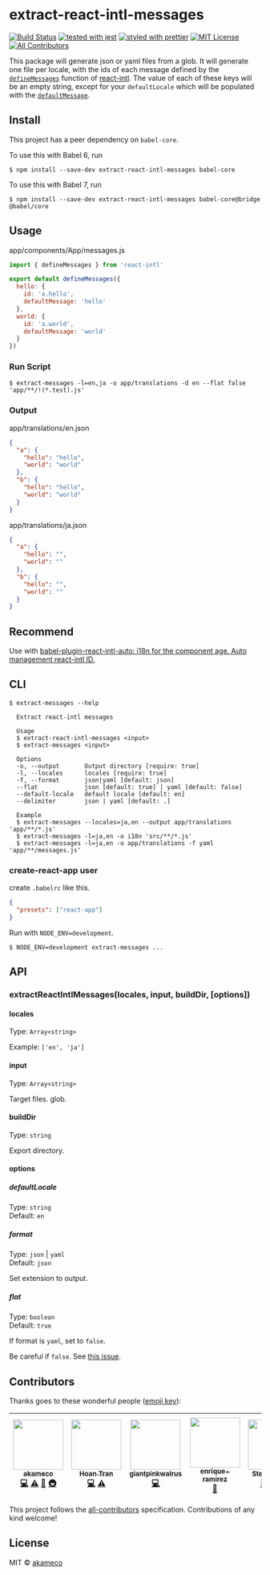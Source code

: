 # extract-react-intl-messages

[![Build Status](https://travis-ci.org/akameco/extract-react-intl-messages.svg?branch=master)](https://travis-ci.org/akameco/extract-react-intl-messages)
[![tested with jest](https://img.shields.io/badge/tested_with-jest-99424f.svg)](https://github.com/facebook/jest)
[![styled with prettier](https://img.shields.io/badge/styled_with-prettier-ff69b4.svg)](https://github.com/prettier/prettier)
[![MIT License](https://img.shields.io/npm/l/nps.svg?style=flat-square)](./license)
[![All Contributors](https://img.shields.io/badge/all_contributors-6-orange.svg?style=flat-square)](#contributors)

This package will generate json or yaml files from a glob. It will generate one file per locale, with the ids of each message defined by the [`defineMessages`](https://github.com/yahoo/react-intl/wiki/API#definemessages) function of [react-intl](https://github.com/yahoo/react-intl). The value of each of these keys will be an empty string, except for your `defaultLocale` which will be populated with the [`defaultMessage`](https://github.com/yahoo/react-intl/wiki/API#message-descriptor).

## Install

This project has a peer dependency on `babel-core`.

To use this with Babel 6, run

```
$ npm install --save-dev extract-react-intl-messages babel-core
```

To use this with Babel 7, run

```
$ npm install --save-dev extract-react-intl-messages babel-core@bridge @babel/core
```

## Usage

app/components/App/messages.js

```js
import { defineMessages } from 'react-intl'

export default defineMessages({
  hello: {
    id: 'a.hello',
    defaultMessage: 'hello'
  },
  world: {
    id: 'a.world',
    defaultMessage: 'world'
  }
})
```

### Run Script

```
$ extract-messages -l=en,ja -o app/translations -d en --flat false 'app/**/!(*.test).js'
```

### Output

app/translations/en.json

```json
{
  "a": {
    "hello": "hello",
    "world": "world"
  },
  "b": {
    "hello": "hello",
    "world": "world"
  }
}
```

app/translations/ja.json

```json
{
  "a": {
    "hello": "",
    "world": ""
  },
  "b": {
    "hello": "",
    "world": ""
  }
}
```

## Recommend

Use with [babel-plugin-react-intl-auto: i18n for the component age. Auto management react-intl ID.](https://github.com/akameco/babel-plugin-react-intl-auto)

## CLI

```console
$ extract-messages --help

  Extract react-intl messages

  Usage
  $ extract-react-intl-messages <input>
  $ extract-messages <input>

  Options
  -o, --output       Output directory [require: true]
  -l, --locales      locales [require: true]
  -f, --format       json|yaml [default: json]
  --flat             json [default: true] | yaml [default: false]
  --default-locale   default locale [default: en]
  --delimiter        json | yaml [default: .]

  Example
  $ extract-messages --locales=ja,en --output app/translations 'app/**/*.js'
  $ extract-messages -l=ja,en -o i18n 'src/**/*.js'
  $ extract-messages -l=ja,en -o app/translations -f yaml 'app/**/messages.js'
```

### create-react-app user

create `.babelrc` like this.

```json
{
  "presets": ["react-app"]
}
```

Run with `NODE_ENV=development`.

```
$ NODE_ENV=development extract-messages ...
```

## API

### extractReactIntlMessages(locales, input, buildDir, [options])

#### locales

Type: `Array<string>`

Example: `['en', 'ja']`

#### input

Type: `Array<string>`

Target files.
glob.

#### buildDir

Type: `string`

Export directory.

#### options

##### defaultLocale

Type: `string`<br>
Default: `en`

##### format

Type: `json` | `yaml`<br>
Default: `json`

Set extension to output.

##### flat

Type: `boolean`<br>
Default: `true`

If format is `yaml`, set to `false`.

Be careful if `false`.
See [this issue](https://github.com/akameco/extract-react-intl-messages/issues/3).

## Contributors

Thanks goes to these wonderful people ([emoji key](https://github.com/kentcdodds/all-contributors#emoji-key)):

<!-- ALL-CONTRIBUTORS-LIST:START - Do not remove or modify this section -->
<!-- prettier-ignore -->
| [<img src="https://avatars2.githubusercontent.com/u/4002137?v=4" width="100px;"/><br /><sub><b>akameco</b></sub>](http://akameco.github.io)<br />[💻](https://github.com/akameco/extract-react-intl-messages/commits?author=akameco "Code") [⚠️](https://github.com/akameco/extract-react-intl-messages/commits?author=akameco "Tests") [📖](https://github.com/akameco/extract-react-intl-messages/commits?author=akameco "Documentation") [🚇](#infra-akameco "Infrastructure (Hosting, Build-Tools, etc)") | [<img src="https://avatars3.githubusercontent.com/u/13161875?v=4" width="100px;"/><br /><sub><b>Hoan Tran</b></sub>](http://hoantran.info)<br />[💻](https://github.com/akameco/extract-react-intl-messages/commits?author=hoantran-it "Code") [⚠️](https://github.com/akameco/extract-react-intl-messages/commits?author=hoantran-it "Tests") | [<img src="https://avatars1.githubusercontent.com/u/3383240?v=4" width="100px;"/><br /><sub><b>giantpinkwalrus</b></sub>](https://github.com/giantpinkwalrus)<br />[💻](https://github.com/akameco/extract-react-intl-messages/commits?author=giantpinkwalrus "Code") | [<img src="https://avatars3.githubusercontent.com/u/1190640?v=4" width="100px;"/><br /><sub><b>enrique-ramirez</b></sub>](https://github.com/enrique-ramirez)<br />[📖](https://github.com/akameco/extract-react-intl-messages/commits?author=enrique-ramirez "Documentation") | [<img src="https://avatars2.githubusercontent.com/u/163128?v=4" width="100px;"/><br /><sub><b>Stefan Gojan</b></sub>](http://stefan-gojan.de)<br />[🐛](https://github.com/akameco/extract-react-intl-messages/issues?q=author%3Ahoschi "Bug reports") [💻](https://github.com/akameco/extract-react-intl-messages/commits?author=hoschi "Code") [⚠️](https://github.com/akameco/extract-react-intl-messages/commits?author=hoschi "Tests") | [<img src="https://avatars1.githubusercontent.com/u/857744?v=4" width="100px;"/><br /><sub><b>Solomon English</b></sub>](https://lithe.net)<br />[💻](https://github.com/akameco/extract-react-intl-messages/commits?author=solomon23 "Code") |
| :---: | :---: | :---: | :---: | :---: | :---: |

<!-- ALL-CONTRIBUTORS-LIST:END -->

This project follows the [all-contributors](https://github.com/kentcdodds/all-contributors) specification. Contributions of any kind welcome!

## License

MIT © [akameco](http://akameco.github.io)
